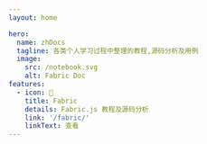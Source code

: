 ```yaml
---
layout: home

hero:
  name: zhDocs
  tagline: 各类个人学习过程中整理的教程,源码分析及用例
  image:
    src: /notebook.svg
    alt: Fabric Doc
features:
  - icon: 📒
    title: Fabric
    details: Fabric.js 教程及源码分析
    link: '/fabric/'
    linkText: 查看
---
```

